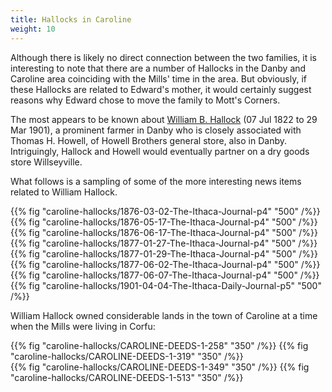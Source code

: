 ```yaml
---
title: Hallocks in Caroline
weight: 10
---
```


Although there is likely no direct connection between the two families, it is interesting to note that there are a number of Hallocks in the Danby and Caroline area coinciding with the Mills' time in the area. But obviously, if these Hallocks are related to Edward's mother, it would certainly suggest reasons why Edward chose to move the family to Mott's Corners.

<!--more-->

The most appears to be known about [William B. Hallock](https://www.findagrave.com/memorial/66471939/william-b-hallock) (07 Jul 1822 to 29 Mar 1901), a prominent farmer in Danby who is closely associated with Thomas H. Howell, of Howell Brothers general store, also in Danby. Intriguingly, Hallock and Howell would eventually partner on a dry goods store Willseyville.

What follows is a sampling of some of the more interesting news items related to William Hallock.

{{% fig "caroline-hallocks/1876-03-02-The-Ithaca-Journal-p4" "500" /%}}
{{% fig "caroline-hallocks/1876-05-17-The-Ithaca-Journal-p4" "500" /%}}
{{% fig "caroline-hallocks/1876-06-17-The-Ithaca-Journal-p4" "500" /%}}
{{% fig "caroline-hallocks/1877-01-27-The-Ithaca-Journal-p4" "500" /%}}
{{% fig "caroline-hallocks/1877-01-29-The-Ithaca-Journal-p4" "500" /%}}
{{% fig "caroline-hallocks/1877-06-02-The-Ithaca-Journal-p4" "500" /%}}
{{% fig "caroline-hallocks/1877-06-07-The-Ithaca-Journal-p4" "500" /%}}
{{% fig "caroline-hallocks/1901-04-04-The-Ithaca-Daily-Journal-p5" "500" /%}}

William Hallock owned considerable lands in the town of Caroline at a time when the Mills were living in Corfu:

<div class="cols">
{{% fig "caroline-hallocks/CAROLINE-DEEDS-1-258" "350" /%}}
{{% fig "caroline-hallocks/CAROLINE-DEEDS-1-319" "350" /%}}
</div>

<div class="cols">
{{% fig "caroline-hallocks/CAROLINE-DEEDS-1-349" "350" /%}}
{{% fig "caroline-hallocks/CAROLINE-DEEDS-1-513" "350" /%}}
</div>
